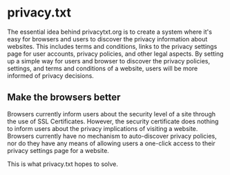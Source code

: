 privacy.txt
===========

The essential idea behind privacytxt.org is to create a system where it's easy
for browsers and users to discover the privacy information about websites. This
includes terms and conditions, links to the privacy settings page for user 
accounts, privacy policies, and other legal aspects.  By setting up a simple way
for users and browser to discover the privacy policies, settings, and terms and
conditions of a website, users will be more informed of privacy decisions.

Make the browsers better
------------------------

Browsers currently inform users about the security level of a site through the
use of SSL Certificates.  However, the security certificate does nothing to
inform users about the privacy implications of visiting a website.  Browsers
currently have no mechanism to auto-discover privacy policies, nor do they have
any means of allowing users a one-click access to their privacy settings page
for a website.

This is what privacy.txt hopes to solve.
